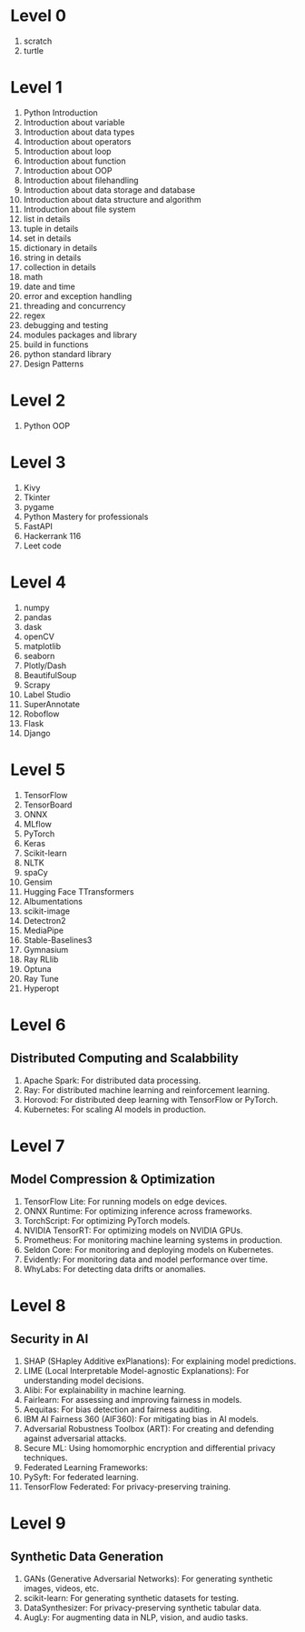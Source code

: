 # Level 0
1. scratch
2. turtle
# Level 1
1. Python Introduction
2. Introduction about variable
3. Introduction about data types
4. Introduction about operators
5. Introduction about loop
6. Introduction about function
7. Introduction about OOP
8. Introduction about filehandling
9. Introduction about data storage and database
10. Introduction about data structure and algorithm
11. Introduction about file system
12. list in details
13. tuple in details
14. set in details
15. dictionary in details
16. string in details
17. collection in details
18. math
19. date and time
20. error and exception handling
21. threading and concurrency
22. regex
23. debugging and testing
24. modules packages and library
25. build in functions
26. python standard library
27. Design Patterns

# Level 2
1. Python OOP

# Level 3
1. Kivy
2. Tkinter
3. pygame
4. Python Mastery for professionals
5. FastAPI
6. Hackerrank 116
7. Leet code

# Level 4
1. numpy
2. pandas
3. dask
4. openCV
5. matplotlib
6. seaborn
7. Plotly/Dash
8. BeautifulSoup
9. Scrapy
10. Label Studio
11. SuperAnnotate
12. Roboflow
13. Flask
14. Django

# Level 5
1. TensorFlow
2. TensorBoard
3. ONNX
4. MLflow
5. PyTorch
6. Keras
7. Scikit-learn
8. NLTK
9. spaCy
10. Gensim
11. Hugging Face TTransformers
12. Albumentations
13. scikit-image
14. Detectron2
15. MediaPipe
16. Stable-Baselines3
17. Gymnasium
16. Ray RLlib
17. Optuna
18. Ray Tune
19. Hyperopt

# Level 6
## Distributed Computing and Scalabbility
1. Apache Spark: For distributed data processing.
2. Ray: For distributed machine learning and reinforcement learning.
3. Horovod: For distributed deep learning with TensorFlow or PyTorch.
4. Kubernetes: For scaling AI models in production.

# Level 7
## Model Compression & Optimization
1. TensorFlow Lite: For running models on edge devices.
2. ONNX Runtime: For optimizing inference across frameworks.
3. TorchScript: For optimizing PyTorch models.
4. NVIDIA TensorRT: For optimizing models on NVIDIA GPUs.
5. Prometheus: For monitoring machine learning systems in production.
6. Seldon Core: For monitoring and deploying models on Kubernetes.
7. Evidently: For monitoring data and model performance over time.
8. WhyLabs: For detecting data drifts or anomalies.

# Level 8
## Security in AI
1. SHAP (SHapley Additive exPlanations): For explaining model predictions.
2. LIME (Local Interpretable Model-agnostic Explanations): For understanding model decisions.
3. Alibi: For explainability in machine learning.
4. Fairlearn: For assessing and improving fairness in models.
5. Aequitas: For bias detection and fairness auditing.
6. IBM AI Fairness 360 (AIF360): For mitigating bias in AI models.
7. Adversarial Robustness Toolbox (ART): For creating and defending against adversarial attacks.
9. Secure ML: Using homomorphic encryption and differential privacy techniques.
10. Federated Learning Frameworks:
11. PySyft: For federated learning.
12. TensorFlow Federated: For privacy-preserving training.

# Level 9
## Synthetic Data Generation
1. GANs (Generative Adversarial Networks): For generating synthetic images, videos, etc.
2. scikit-learn: For generating synthetic datasets for testing.
3. DataSynthesizer: For privacy-preserving synthetic tabular data.
4. AugLy: For augmenting data in NLP, vision, and audio tasks.